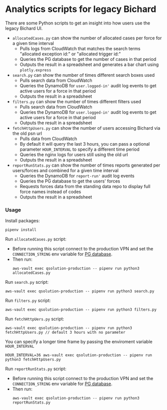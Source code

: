 # Analytics scripts for legacy Bichard

There are some Python scripts to get an insight into how users use the legacy Bichard UI.

- `allocatedCases.py` can show the number of allocated cases per force for a given time interval
  - Pulls logs from CloudWatch that matches the search terms "allocated exception id:" or "allocated trigger id:"
  - Queries the PG database to get the number of cases in that period
  - Outputs the result in a spreadsheet and generates a bar chart using `plotly.express`
- `search.py` can show the number of times different search boxes used
  - Pulls search data from CloudWatch
  - Queries the DynamoDB for `user.logged-in'` audit log events to get active users for a force in that period
  - Outputs the result in a spreadsheet
- `filters.py` can show the number of times different filters used
  - Pulls search data from CloudWatch
  - Queries the DynamoDB for `user.logged-in'` audit log events to get active users for a force in that period
  - Outputs the result in a spreadsheet
- `fetchHttpUsers.py` can show the number of users accessing Bichard via the old psn url
  - Pulls data from CloudWatch
  - By default it will query the last 3 hours, you can pass a optional parameter `HOUR_INTERVAL` to specify a different time period
  - Queries the nginx logs for users still using the old url
  - Outputs the result in a spreadsheet
- `reportRunStats.py` can show the number of times reports generated per users/forces and combined for a given time interval
  - Queries the DynamoDB for `report-run'` audit log events
  - Queries the PG database to get the users' forces
  - Requests forces data from the standing data repo to display full force names instead of codes
  - Outputs the result in a spreadsheet

### Usage

Install packages:

```
pipenv install
```

Run `allocatedCases.py` script:

- Before running this script connect to the production VPN and set the `CONNECTION_STRING` env variable for [PG database](https://github.com/ministryofjustice/bichard7-next/wiki/Connecting-to-the-PostgreSQL-database#finding-the-credentials).
- Then run:
  ```
  aws-vault exec qsolution-production -- pipenv run python3 allocatedCases.py
  ```

Run `search.py` script:

```
aws-vault exec qsolution-production -- pipenv run python3 search.py
```

Run `filters.py` script:

```
aws-vault exec qsolution-production -- pipenv run python3 filters.py
```

Run `fetchHttpUers.py` script:

```
aws-vault exec qsolution-production -- pipenv run python3 fetchHttpUsers.py // default 3 hours with no parameter
```

You can specify a longer time frame by passing the enviroment variable `HOUR_INTERVAL`

```
HOUR_INTERVAL=36 aws-vault exec qsolution-production -- pipenv run python3 fetchHttpUsers.py
```

Run `reportRunStats.py` script:

- Before running this script connect to the production VPN and set the `CONNECTION_STRING` env variable for [PG database](https://github.com/ministryofjustice/bichard7-next/wiki/Connecting-to-the-PostgreSQL-database#finding-the-credentials).
- Then run:
  ```
  aws-vault exec qsolution-production -- pipenv run python3 reportRunStats.py
  ```
